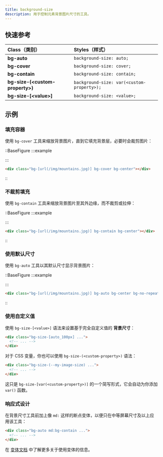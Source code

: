```yaml
---
title: background-size
description: 用于控制元素背景图片尺寸的工具。
---
```


## 快速参考

| Class（类别）       | Styles（样式）             |
| :------------------ | :------------------------- |
| **bg-auto** | `background-size: auto;`   |
| **bg-cover** | `background-size: cover;`  |
| **bg-contain** | `background-size: contain;`|
| **bg-size-(\<custom-property\>)** | `background-size: var(<custom-property>);`|
| **bg-size-[\<value\>]** | `background-size: <value>;`|

## 示例

### 填充容器

使用 `bg-cover` 工具来缩放背景图片，直到它填充背景层，必要时会裁剪图片：

::BaseFigure
:::example
<div class="relative mx-auto flex w-56 items-center justify-center overflow-hidden rounded-lg sm:w-96">
  <div class="absolute inset-0">
    <Stripes border class="h-full rounded-lg"></Stripes>
  </div>
  <div class="relative z-10 h-48 w-full bg-[url(https://images.unsplash.com/photo-1554629947-334ff61d85dc?ixid=MnwxMjA3fDB8MHxwaG90by1wYWdlfHx8fGVufDB8fHx8&ixlib=rb-1.2.1&auto=format&fit=crop&w=512&h=640&q=80)] bg-cover bg-center bg-no-repeat"></div>
</div>
:::

```html
<div class="bg-[url(/img/mountains.jpg)] bg-cover bg-center"></div>
```
::

### 不裁剪填充

使用 `bg-contain` 工具来缩放背景图片至其外边缘，而不裁剪或拉伸：

::BaseFigure
:::example
<div class="relative mx-auto flex w-56 items-center justify-center overflow-hidden rounded-lg sm:w-96">
  <div class="absolute inset-0">
    <Stripes border class="h-full rounded-lg"></Stripes>
  </div>
  <div class="relative z-10 h-48 w-full bg-[url(https://images.unsplash.com/photo-1554629947-334ff61d85dc?ixid=MnwxMjA3fDB8MHxwaG90by1wYWdlfHx8fGVufDB8fHx8&ixlib=rb-1.2.1&auto=format&fit=crop&w=512&h=640&q=80)] bg-contain bg-center bg-no-repeat sm:bg-top"></div>
</div>
:::

```html
<div class="bg-[url(/img/mountains.jpg)] bg-contain bg-center"></div>
```
::

### 使用默认尺寸

使用 `bg-auto` 工具以其默认尺寸显示背景图片：

::BaseFigure
:::example
<div class="relative mx-auto flex h-48 w-56 items-center justify-center overflow-hidden rounded-lg sm:w-96">
  <div class="absolute inset-0">
    <Stripes border class="h-full rounded-lg"></Stripes>
  </div>
  <div class="relative z-10 h-full w-full bg-[url(https://images.unsplash.com/photo-1554629947-334ff61d85dc?ixid=MnwxMjA3fDB8MHxwaG90by1wYWdlfHx8fGVufDB8fHx8&ixlib=rb-1.2.1&auto=format&fit=crop&w=128&h=160&q=80)] bg-auto bg-center bg-no-repeat"></div>
</div>
:::

```html
<div class="bg-[url(/img/mountains.jpg)] bg-auto bg-center bg-no-repeat"></div>
```
::

### 使用自定义值

使用 `bg-size-[<value>]` 语法来设置基于完全自定义值的 **背景尺寸**：

```html
<div class="bg-size-[auto_100px] ...">
  <!-- ... -->
</div>
```

对于 CSS 变量，你也可以使用 `bg-size-(<custom-property>)` 语法：

```html
<div class="bg-size-(--my-image-size) ...">
  <!-- ... -->
</div>
```

这只是 `bg-size-[var(<custom-property>)]` 的一个简写形式，它会自动为你添加 `var()` 函数。

### 响应式设计

在背景尺寸工具前加上像 `md:` 这样的断点变体，以便只在中等屏幕尺寸及以上应用该工具：

```html
<div class="bg-auto md:bg-contain ...">
  <!-- ... -->
</div>
```

在 [变体文档](https://tailwindcss.com/docs/hover-focus-and-other-states%23variants) 中了解更多关于使用变体的信息。

